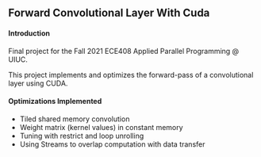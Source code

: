 ## Forward Convolutional Layer With Cuda

#### Introduction

Final project for the Fall 2021 ECE408 Applied Parallel Programming @ UIUC.

This project implements and optimizes the forward-pass of a convolutional layer using CUDA.

#### Optimizations Implemented

- Tiled shared memory convolution
- Weight matrix (kernel values) in constant memory
- Tuning with restrict and loop unrolling
- Using Streams to overlap computation with data transfer
